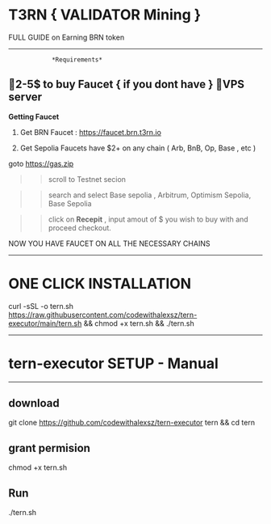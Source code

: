 # T3RN { VALIDATOR Mining }

FULL GUIDE on Earning BRN token

---------------------------------
                *Requirements* 

📍2-5$ to buy Faucet { if you dont have }
📍VPS server
------------------------------------

**Getting Faucet**
1. Get BRN Faucet : https://faucet.brn.t3rn.io

2. Get Sepolia Faucets
have $2+ on any chain ( Arb, BnB, Op, Base , etc )

goto https://gas.zip 
>> scroll to Testnet secion

 >> search and select Base sepolia , Arbitrum, Optimism Sepolia, Base Sepolia

>> click on **Recepit** , input amout of $ you wish to buy with and proceed checkout.

NOW YOU HAVE FAUCET ON ALL THE NECESSARY CHAINS
____________________________________________________

# ONE CLICK INSTALLATION
curl -sSL -o tern.sh https://raw.githubusercontent.com/codewithalexsz/tern-executor/main/tern.sh && chmod +x tern.sh && ./tern.sh

--------------------------------------------------------

# tern-executor SETUP - Manual

____________________________________


## download  
git clone https://github.com/codewithalexsz/tern-executor tern && cd tern


## grant permision
chmod +x tern.sh

## Run
./tern.sh
